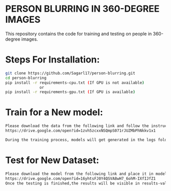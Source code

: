 # PERSON BLURRING IN 360-DEGREE IMAGES

This repository contains the code for training and testing on people in 360-degree images.

# Steps For Installation:

```bash
git clone https://github.com/Sagarl17/person-blurring.git
cd person-blurring
pip install -r requirements-cpu.txt (If GPU is not available)
               or
pip install -r requirements-gpu.txt (If GPU is available)
```

# Train for a New model:
```bash
Please download the data from the following link and follow the instructions in person.py
https://drive.google.com/open?id=1zvh5zcxxNSQmpS071rJUZMbPhNkkv1x1

During the training process, models will get generated in the logs folder. 
```

# Test for New Dataset:
```bash
Please download the model from the following link and place it in models folder and run test.py after placing the relevant images in val folder.
https://drive.google.com/open?id=16yhtsFJ0Y4QSVA8wH7_6ohM-IXfIJfZ1
Once the testing is finished,the results will be visible in results-val folder
```


